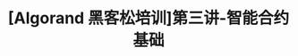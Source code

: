 ---
title: "[Algorand 黑客松培训]第三讲-智能合约基础"
description: "This guide goes through basics of how TEAL works to enable stateless and stateful smart contracts to execute smart contract logic. The course also covers transaction sub-types."
type: "course"
category: "Algorand 黑客松培训,Smart Contract"
difficulty: ""
summary: "In Chinese - Basics of TEAL and how to execute smart contracts"
file_path: ""
image: "https://assets-global.website-files.com/5e39e095596498a8b9624af1/5ffca6e3e0d8ad9231cc2af6_Portfolio-course---final.png"
link: "https://docs.google.com/presentation/d/1WlU6Vhcz19hziMhWvE3udwP9XyXuT0rJXe7aT7kTUJY/edit?usp=sharing"
status: "open"
---